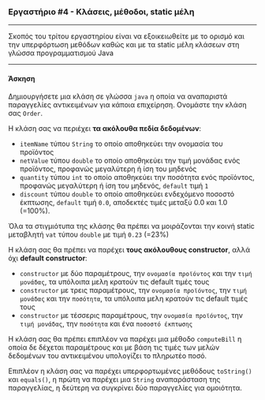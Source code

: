 ### Εργαστήριο #4 - Κλάσεις, μέθοδοι, static μέλη
___
Σκοπός του τρίτου εργαστηρίου είναι να εξοικειωθείτε με το ορισμό και την υπερφόρτωση μεθόδων καθώς και με τα static μέλη κλάσεων στη γλώσσα προγραμματισμού Java

___
#### Άσκηση ####
Δημιουργήσετε μια κλάση σε γλώσσα `java` η οποία να αναπαριστά παραγγελίες αντικειμένων για κάποια επιχείρηση. Ονομάστε την κλάση σας `Order`.

Η κλάση σας να περιέχει __τα ακόλουθα πεδία δεδομένων__:
* `itemName` τύπου `String` το οποίο αποθηκεύει την ονομασία του προϊόντος
* `netValue` τύπου `double` το οποίο αποθηκεύει την τιμή μονάδας ενός προϊόντος, προφανώς μεγαλύτερη ή ίση του μηδενός
* `quantity` τύπου `int` το οποίο αποθηκεύει την ποσότητα ενός προϊόντος, προφανώς μεγαλύτερη ή ίση του μηδενός, `default` τιμή `1`
* `discount` τύπου `double` το οποίο αποθηκεύει ενδεχόμενο ποσοστό έκπτωσης, `default` τιμή `0.0`, αποδεκτές τιμές μεταξύ 0.0 και 1.0 (=100%).

Όλα τα στιγμιότυπα της κλάσης θα πρέπει να μοιράζονται την κοινή static μεταβλητή `vat` τύπου `double` με τιμή `0.23` (=23%)

H κλάση σας θα πρέπει να παρέχει __τους ακόλουθους constructor__, αλλά όχι __default constructor__:
* `constructor` με δύο παραμέτρους, την `ονομασία προϊόντος` και την `τιμή μονάδας`, τα υπόλοιπα μελη κρατούν τις default τιμές τους
* `constructor` με τρεις παραμέτρους, την `ονομασία προϊόντος`, την `τιμή μονάδας` και την `ποσότητα`, τα υπόλοιπα μελη κρατούν τις default τιμές τους
* `constructor` με τέσσερις παραμέτρους, την `ονομασία προϊόντος`, την `τιμή μονάδας`, την `ποσότητα` και ένα `ποσοστό έκπτωσης`

Η κλάση σας θα πρέπει επιπλέον να παρέχει μια μέθοδο `computeBill` η οποία δε δέχεται παραμέτρους και με βάση τις τιμές των μελών δεδομένων του αντικειμένου υπολογίζει το πληρωτέο ποσό.

Επιπλέον η κλάση σας να παρέχει υπερφορτωμένες μεθόδους `toString()` και `equals()`, η πρώτη να παρέχει μια `String` αναπαράσταση της παραγγελίας, η δεύτερη να συγκρίνει δύο παραγγελίες για ομοιότητα.

